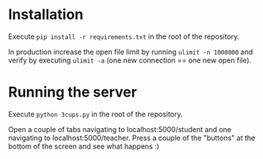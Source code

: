 # Installation

Execute `pip install -r requirements.txt` in the root of the repository.

In production increase the open file limit by running `ulimit -n 1000000` and verify by executing `ulimit -a` (one new connection == one new open file).

# Running the server

Execute `python 3cups.py` in the root of the repository.

Open a couple of tabs navigating to localhost:5000/student and one navigating to localhost:5000/teacher. Press a couple of the "buttons" at the bottom of the screen and see what happens :)
